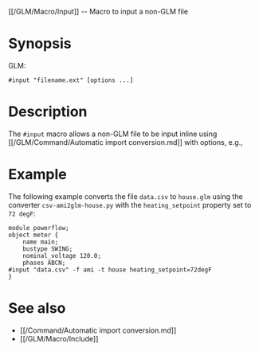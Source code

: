 [[/GLM/Macro/Input]] -- Macro to input a non-GLM file

# Synopsis

GLM:

~~~~
#input "filename.ext" [options ...]
~~~~

# Description

The `#input` macro allows a non-GLM file to be input inline using [[/GLM/Command/Automatic import conversion.md]] with options, e.g., 

# Example

The following example converts the file `data.csv` to `house.glm` using the converter `csv-ami2glm-house.py` with the `heating_setpoint` property set to `72 degF`:

~~~~
module powerflow;
object meter {
    name main;
    bustype SWING;
    nominal_voltage 120.0;
    phases ABCN;
#input "data.csv" -f ami -t house heating_setpoint=72degF
}
~~~~

# See also

* [[/Command/Automatic import conversion.md]]
* [[/GLM/Macro/Include]]
